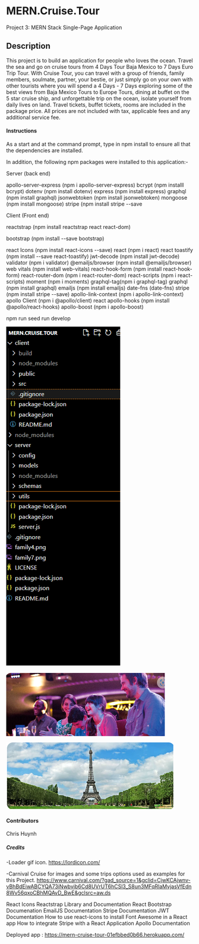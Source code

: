 # MERN.Cruise.Tour
Project 3: MERN Stack Single-Page Application

## Description
This project is to build an application for people who loves the ocean. Travel the sea and go on cruise tours from 4 Days Tour Baja Mexico to 7 Days Euro Trip Tour. With Cruise Tour, you can travel with a group of friends, family members, soulmate, partner, your bestie, or just simply go on your own with other tourists where you will spend a 4 Days - 7 Days exploring some of the best views from Baja Mexico Tours to Europe Tours, dining at buffet on the 5 star cruise ship, and unforgettable trip on the ocean, isolate yourself from daily lives on land.  Travel tickets, buffet tickets, rooms are included in the package price.  All prices are not included with tax, applicable fees and any additional service fee.

#### Instructions
As a start and at the command prompt, type in npm install to ensure all that the dependencies are installed.

In addition, the following npm packages were installed to this application:-

Server (back end)

apollo-server-express (npm i apollo-server-express)
bcrypt (npm installl bcrypt)
dotenv (npm install dotenv)
express (npm install express)
graphql (npm install graphql)
jsonwebtoken (npm install jsonwebtoken)
mongoose (npm install mongoose)
stripe (npm install stripe --save



Client (Front end)

<p>reactstrap (npm install reactstrap react react-dom)</p>
<p>bootstrap (npm install --save bootstrap) </p>
react Icons (npm install react-icons --save)
react (npm i react)
react toastify (npm install --save react-toastify)
jwt-decode (npm install jwt-decode)
validator (npm i validator)
@emailjs/browser (npm install @emailjs/browser)
web vitals (npm install web-vitals)
react-hook-form (npm install react-hook-form)
react-router-dom (npm i react-router-dom)
react-scripts (npm i react-scripts)
moment (npm i moments)
graphql-tag(npm i graphql-tag)
graphql (npm install graphql)
emailjs (npm install emailjs)
date-fns (date-fns)
stripe (npm install stripe --save)
apollo-link-context (npm i apollo-link-context)
apollo Client (npm i @apollo/client)
react apollo-hooks (npm install @apollo/react-hooks)
apollo-boost (npm i apollo-boost)


npm run seed
run develop


![alt text](mvcpattern.png)



![alt text](family4.png)

![alt text](family7.png)


#### Contributors
Chris Huynh


##### Credits
-Loader gif icon.
https://lordicon.com/

-Carnival Cruise for images and some trips options used as examples for this Project.
https://www.carnival.com/?gad_source=1&gclid=CjwKCAjwnv-vBhBdEiwABCYQA73iNwbvjb6Cd8UVrUT6hCSl3_S8un3MFqRlaMvjasVfEdn8Wv56qxoCBhMQAvD_BwE&gclsrc=aw.ds 
    
React Icons
Reactstrap Library and Documentation
React Bootstrap Documenation
EmailJS Documentation
Stripe Documentation
JWT Documentation
How to use react-icons to install Font Awesome in a React app 
How to integrate Stripe with a React Application
Apollo Documentation


Deployed app :     https://mern-cruise-tour-01efbbed0b66.herokuapp.com/